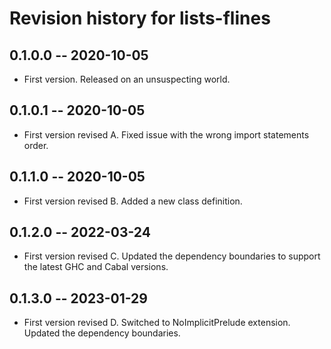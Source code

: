 # Revision history for lists-flines

## 0.1.0.0 -- 2020-10-05

* First version. Released on an unsuspecting world.

## 0.1.0.1 -- 2020-10-05

* First version revised A. Fixed issue with the wrong import statements order.

## 0.1.1.0 -- 2020-10-05

* First version revised B. Added a new class definition.

## 0.1.2.0 -- 2022-03-24

* First version revised C. Updated the dependency boundaries to support the latest GHC and Cabal versions.

## 0.1.3.0 -- 2023-01-29

* First version revised D. Switched to NoImplicitPrelude extension. Updated the dependency
  boundaries.

